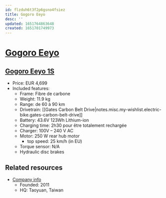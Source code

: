```yaml
---
id: flzduh6t3f2p6gsno4fsiez
title: Gogoro Eeyo
desc: ''
updated: 1651764863648
created: 1651701749973
---
```

# [Gogoro Eeyo](https://eeyo.bike/)

## [Gogoro Eeyo 1S](https://www.gogoro-eeyo.fr/product/gogoro-eeyo-1s/)

- Price: EUR 4,699
- Included features:
    - Frame: Fibre de carbone
    - Weight: 11.9 kg
    - Range: de 60 à 90 km
    - Drivetrain: [[Gates Carbon Belt Drive|notes.misc.my-wishlist.electric-bike.gates-carbon-belt-drive]]
    - Battery: 43.6V 123Wh Lithium-ion
    - Charging time: 2h30 pour être totalement rechargée
    - Charger: 100V – 240 V AC
    - Motor: 250 W rear hub motor
        - top speed: 25 km/h (in EU)
    - Torque sensor: N/A
    - Hydraulic disc brakes

## Related resources

- [Company info](https://www.gogoro.com/about/)
    - Founded: 2011
    - HQ: Taoyuan, Taiwan